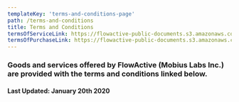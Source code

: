 ```yaml
---
templateKey: 'terms-and-conditions-page'
path: /terms-and-conditions
title: Terms and Conditions
termsOfServiceLink: https://flowactive-public-documents.s3.amazonaws.com/FlowActive-Terms-of-Service-29Apr20.pdf
termsOfPurchaseLink: https://flowactive-public-documents.s3.amazonaws.com/Mobius-Terms-of-Purchase-15Jan20.pdf
---
```

### Goods and services offered by FlowActive (Mobius Labs Inc.) are provided with the terms and conditions linked below.
#### Last Updated: January 20th 2020

